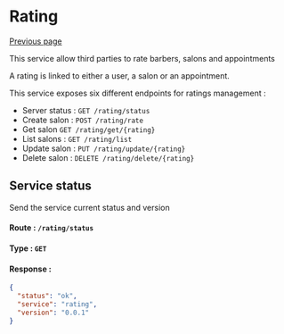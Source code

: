 # Rating

[Previous page](../README.md)

This service allow third parties to rate barbers, salons and appointments

A rating is linked to either a user, a salon or an appointment.

This service exposes six different endpoints for ratings management :

* Server status : `GET /rating/status`
* Create salon : `POST /rating/rate`
* Get salon `GET /rating/get/{rating}`
* List salons : `GET /rating/list`
* Update salon : `PUT /rating/update/{rating}`
* Delete salon : `DELETE /rating/delete/{rating}`

## Service status

Send the service current status and version

#### Route : `/rating/status`

#### Type : `GET`

#### Response :

```json
{
  "status": "ok",
  "service": "rating",
  "version": "0.0.1"
}
```
